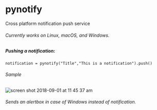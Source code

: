 # pynotify
Cross platform notification push service
###### Currently works on Linux, macOS, and Windows. 

##### Pushing a notification:
`notification = pynotify("Title","This is a notification").push()`

###### Sample
![screen shot 2018-09-01 at 11 45 37 am](https://user-images.githubusercontent.com/30762976/44943035-79a3fa00-addc-11e8-9407-5406ab12c388.png)

###### Sends an alertbox in case of Windows instead of notification.
